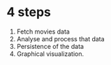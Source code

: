 4 steps
=======

1.  Fetch movies data
2.  Analyse and process that data
3.  Persistence of the data
4.  Graphical visualization.
